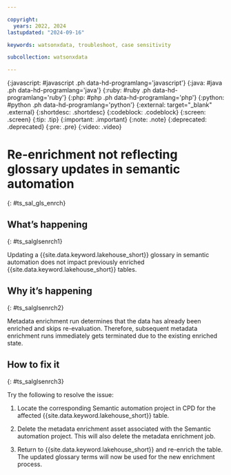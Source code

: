 ```yaml
---

copyright:
  years: 2022, 2024
lastupdated: "2024-09-16"

keywords: watsonxdata, troubleshoot, case sensitivity

subcollection: watsonxdata

---
```


{:javascript: #javascript .ph data-hd-programlang='javascript'}
{:java: #java .ph data-hd-programlang='java'}
{:ruby: #ruby .ph data-hd-programlang='ruby'}
{:php: #php .ph data-hd-programlang='php'}
{:python: #python .ph data-hd-programlang='python'}
{:external: target="_blank" .external}
{:shortdesc: .shortdesc}
{:codeblock: .codeblock}
{:screen: .screen}
{:tip: .tip}
{:important: .important}
{:note: .note}
{:deprecated: .deprecated}
{:pre: .pre}
{:video: .video}

# Re-enrichment not reflecting glossary updates in semantic automation
{: #ts_sal_gls_enrch}

## What’s happening
{: #ts_salglsenrch1}

Updating a {{site.data.keyword.lakehouse_short}} glossary in semantic automation does not impact previously enriched {{site.data.keyword.lakehouse_short}} tables.

## Why it’s happening
{: #ts_salglsenrch2}

Metadata enrichment run determines that the data has already been enriched and skips re-evaluation. Therefore, subsequent metadata enrichment runs immediately gets terminated due to the existing enriched state.

## How to fix it
{: #ts_salglsenrch3}

Try the following to resolve the issue:

1. Locate the corresponding Semantic automation project in CPD for the affected {{site.data.keyword.lakehouse_short}} table.

1. Delete the metadata enrichment asset associated with the Semantic automation project. This will also delete the metadata enrichment job.

1. Return to {{site.data.keyword.lakehouse_short}} and re-enrich the table. The updated glossary terms will now be used for the new enrichment process.
